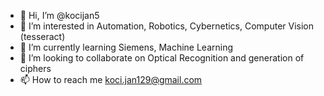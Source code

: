 - 👋 Hi, I’m @kocijan5
- 👀 I’m interested in Automation, Robotics, Cybernetics, Computer Vision (tesseract)
- 🌱 I’m currently learning Siemens, Machine Learning
- 💞️ I’m looking to collaborate on Optical Recognition and generation of ciphers
- 📫 How to reach me koci.jan129@gmail.com

<!---
kocijan5/kocijan5 is a ✨ special ✨ repository because its `README.md` (this file) appears on your GitHub profile.
You can click the Preview link to take a look at your changes.
--->
